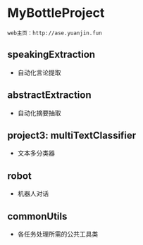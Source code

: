 # MyBottleProject
    web主页：http://ase.yuanjin.fun

## speakingExtraction
- 自动化言论提取

## abstractExtraction
- 自动化摘要抽取

## project3: multiTextClassifier
- 文本多分类器

## robot
- 机器人对话

## commonUtils
- 各任务处理所需的公共工具类